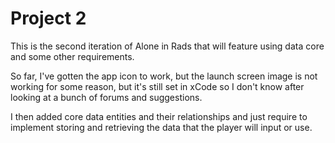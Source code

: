 # Project 2

This is the second iteration of Alone in Rads that will feature using data core and some other requirements.

So far, I've gotten the app icon to work, but the launch screen image is not working for some reason, but it's still set in xCode so I don't know after looking at a bunch of forums and suggestions.

I then added core data entities and their relationships and just require to implement storing and retrieving the data that the player will input or use.
